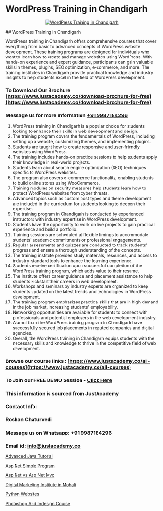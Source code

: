 # WordPress Training in Chandigarh

<p align="center">
  <a href="https://justacademy.co/course-detail/wordpress-training">
    <img src="https://justacademy.co/storage2/course_image/1677245494_course_image.webp" alt="WordPress Training in Chandigarh">
  </a>
</p>
## WordPress Training in Chandigarh

WordPress training in Chandigarh offers comprehensive courses that cover everything from basic to advanced concepts of WordPress website development. These training programs are designed for individuals who want to learn how to create and manage websites using WordPress. With hands-on experience and expert guidance, participants can gain valuable skills in themes, plugins, SEO optimization, e-commerce, and more. The training institutes in Chandigarh provide practical knowledge and industry insights to help students excel in the field of WordPress development.
### To Download Our Brochure [https://www.justacademy.co/download-brochure-for-free](https://www.justacademy.co/download-brochure-for-free)
### Message us for more information [+91 9987184296](https://api.whatsapp.com/send?phone=919987184296)
1) WordPress training in Chandigarh is a popular choice for students looking to enhance their skills in web development and design.
2) The training program covers the fundamentals of WordPress, including setting up a website, customizing themes, and implementing plugins.
3) Students are taught how to create responsive and user-friendly websites using WordPress.
4) The training includes hands-on practice sessions to help students apply their knowledge in real-world projects.
5) Students learn about search engine optimization (SEO) techniques specific to WordPress websites.
6) The program also covers e-commerce functionality, enabling students to build online stores using WooCommerce.
7) Training modules on security measures help students learn how to protect WordPress websites from cyber threats.
8) Advanced topics such as custom post types and theme development are included in the curriculum for students looking to deepen their expertise.
9) The training program in Chandigarh is conducted by experienced instructors with industry expertise in WordPress development.
10) Students have the opportunity to work on live projects to gain practical experience and build a portfolio.
11) Training sessions are scheduled at flexible timings to accommodate students' academic commitments or professional engagements.
12) Regular assessments and quizzes are conducted to track students' progress and ensure a thorough understanding of the concepts.
13) The training institute provides study materials, resources, and access to industry-standard tools to enhance the learning experience.
14) Students receive certification upon successful completion of the WordPress training program, which adds value to their resume.
15) The institute offers career guidance and placement assistance to help students kickstart their careers in web development.
16) Workshops and seminars by industry experts are organized to keep students updated on the latest trends and technologies in WordPress development.
17) The training program emphasizes practical skills that are in high demand in the job market, increasing students' employability.
18) Networking opportunities are available for students to connect with professionals and potential employers in the web development industry.
19) Alumni from the WordPress training program in Chandigarh have successfully secured job placements in reputed companies and digital agencies.
20) Overall, the WordPress training in Chandigarh equips students with the necessary skills and knowledge to thrive in the competitive field of web development.

### Browse our course links : [https://www.justacademy.co/all-courses](https://www.justacademy.co/all-courses) 
### To Join our FREE DEMO Session - [Click Here](https://www.justacademy.co/register-for-course-demo)


### This information is sourced from JustAcademy
### Contact Info:
### Roshan Chaturvedi
### Message us on Whatsapp: [+91 9987184296](https://api.whatsapp.com/send?phone=919987184296)
### Email id: [info@justacademy.co](mailto:info@justacademy.co)
                
[Advanced Java Tutorial](https://www.linkedin.com/pulse/advanced-java-tutorial-justacademy-kolkata-yd9ze?trackingId=fiPIdJquzOnckEuxZxp1OA%3D%3D&lipi=urn%3Ali%3Apage%3Ad_flagship3_company_admin%3B57ggr4WVTUuBeEA%2FxPy55A%3D%3D)

[Asp Net Simple Program](https://www.linkedin.com/pulse/asp-net-simple-program-justacademy-las-vegas-7ezjf?trackingId=kX%2Bn29CT0nNlMnyxQ7C%2Fjg%3D%3D&lipi=urn%3Ali%3Apage%3Ad_flagship3_company_admin%3B72drtJzFRpOZi%2BIA7t6Uhg%3D%3D)

[Asp Net vs Asp Net Mvc](https://medium.com/@kumarishimmi99/asp-net-vs-asp-net-mvc-ba2e809bdd52)

[Digital Marketing Institute in Mohali](https://medium.com/@prempja40/digital-marketing-institute-in-mohali-6a3714e18a70)

[Python Websites](https://justacademyin.github.io/justacademy/python-websites)

[Photoshop And Indesign Course](https://justacademyin.github.io/justacademy/photoshop-and-indesign-course)

